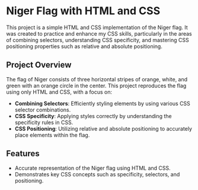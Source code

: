 # Niger Flag with HTML and CSS

This project is a simple HTML and CSS implementation of the Niger flag. It was created to practice and enhance my CSS skills, particularly in the areas of combining selectors, understanding CSS specificity, and mastering CSS positioning properties such as relative and absolute positioning.

## Project Overview

The flag of Niger consists of three horizontal stripes of orange, white, and green with an orange circle in the center. This project reproduces the flag using only HTML and CSS, with a focus on:

- **Combining Selectors**: Efficiently styling elements by using various CSS selector combinations.
- **CSS Specificity**: Applying styles correctly by understanding the specificity rules in CSS.
- **CSS Positioning**: Utilizing relative and absolute positioning to accurately place elements within the flag.

## Features

- Accurate representation of the Niger flag using HTML and CSS.
- Demonstrates key CSS concepts such as specificity, selectors, and positioning.
